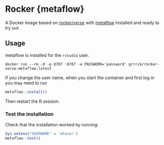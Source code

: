 # Rocker {metaflow}

A Docker image based on [rocker/verse](https://hub.docker.com/r/rocker/verse) with [metaflow](https://docs.metaflow.org/v/r/) installed and ready to try out.

## Usage

metaflow is installed for the `rstudio` user. 

```
docker run --rm -d -p 8787 :8787 -e PASSWORD='password' grrrck/rocker-verse-metaflow:latest
```

If you change the user name, when you start the container and first log in you may need to run

```r
metaflow::install()
```

Then restart the R session.

### Test the installation

Check that the installation worked by running:

```r
Sys.setenv("USERNAME" = 'mfuser')
metaflow::test()
```

